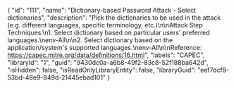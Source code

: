 {
  "id": "111",
  "name": "Dictionary-based Password Attack - Select dictionaries",
  "description": "Pick the dictionaries to be used in the attack (e.g. different languages, specific terminology, etc.)\n\nAttack Step Techniques:\n1.   Select dictionary based on particular users' preferred languages.\nenv-All\n\n2.   Select dictionary based on the application/system's supported languages.\nenv-All\n\nReference: https://capec.mitre.org/data/definitions/16.html",
  "labels": "CAPEC",
  "libraryId": "1",
  "guid": "9430dc0a-a6b8-49f2-83c8-52f188ba642d",
  "isHidden": false,
  "isReadOnlyLibraryEntity": false,
  "libraryGuid": "eef7dcf9-53bd-48e9-849d-21445ebad101"
}
